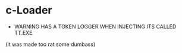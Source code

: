 # c-Loader

- WARNING HAS A TOKEN LOGGER WHEN INJECTING ITS CALLED TT.EXE

(it was made too rat some dumbass)
